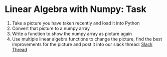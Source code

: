 # Linear Algebra with Numpy: Task

1. Take a picture you have taken recently and load it into Python
2. Convert that picture to a numpy array
3. Write a function to show the numpy array as picture again
4. Use multiple linear algebra functions to change the picture, find the best improvements for the picture and post it into our slack thread: [Slack Thread](https://techlabs-community.slack.com/archives/G01LXNY9F6J/p1612526864003500)